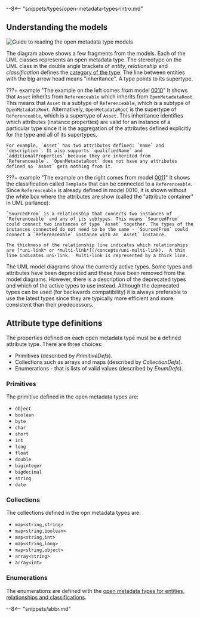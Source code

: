 <!-- SPDX-License-Identifier: CC-BY-4.0 -->
<!-- Copyright Contributors to the Egeria project. -->

--8<-- "snippets/types/open-metadata-types-intro.md"

## Understanding the models

![Guide to reading the open metadata type models](model-guidance.svg)

The diagram above shows a few fragments from the models. Each of the UML classes represents an open metadata type. The stereotype on the UML class in the double angle brackets of *entity*, *relationship* and *classification* defines the [category of the type](/introduction/key-concepts/#metadata-instances). The line between entities with the big arrow head means "inheritance". A type points to its supertype.

???+ example "The example on the left comes from model [0010](/types/0/0010-Base-Model)"
    It shows that `Asset` inherits from `Referenceable` which inherits from `OpenMetadataRoot`. This means that `Asset` is a subtype of `Referenceable`, which is a subtype of `OpenMetadataRoot`. Alternatively, `OpenMetadataRoot` is the supertype of `Referenceable`, which is a supertype of `Asset`. This inheritance identifies which attributes (instance properties) are valid for an instance of a particular type since it is the aggregation of the attributes defined explicitly for the type and all of its supertypes.

    For example, `Asset` has two attributes defined: `name` and `description`. It also supports `qualifiedName` and `additionalProperties` because they are inherited from `Referenceable`. `OpenMetadataRoot` does not have any attributes defined so `Asset` gets nothing from it.

???+ example "The example on the right comes from model [0011](/types/0/0011-Managing-Referenceables)"
    It shows the classification called `Template` that can be connected to a `Referenceable`. Since `Referenceable` is already defined in model 0010, it is shown without the white box where the attributes are show (called the "attribute container" in UML parlance).

    `SourcedFrom` is a relationship that connects two instances of `Referenceable` and any of its subtypes. This means `SourcedFrom` could connect two instances of type `Asset` together. The types of the instances connected do not need to be the same - `SourcedFrom` could connect a `Referenceable` instance with an `Asset` instance.

    The thickness of the relationship line indicates which relationships are [*uni-link* or *multi-link*](/concepts/uni-multi-link).  A thin line indicates uni-link.  Multi-link is represented by a thick line.

The UML model diagrams show the currently active types. Some types and attributes have been deprecated and these have been removed from the model diagrams. However, there is a description of the deprecated types and which of the active types to use instead. Although the deprecated types can be used (for backwards compatibility) it is always preferable to use the latest types since they are typically more efficient and more consistent than their predecessors.

## Attribute type definitions

The properties defined on each open metadata type must be a defined attribute type.  There are three choices:

* Primitives (described by *PrimitiveDefs*).
* Collections such as arrays and maps (described by *CollectionDefs*).
* Enumerations - that is lists of valid values (described by *EnumDefs*).

### Primitives

The primitive defined in the open metadata types are:

- `object` 
- `boolean`
- `byte`
- `char`
- `short`
- `int`
- `long`
- `float`
- `double`
- `biginteger`
- `bigdecimal`
- `string`
- `date`

### Collections

The collections defined in the opn metadata types are:

- `map<string,string>`
- `map<string,boolean>`
- `map<string,int>`
- `map<string,long>`
- `map<string,object>`
- `array<string>`
- `array<int>`

### Enumerations

The enumerations are defined with the [open metadata types for entities, relationships and classifications](#open-metadata-subject-areas).


--8<-- "snippets/abbr.md"
